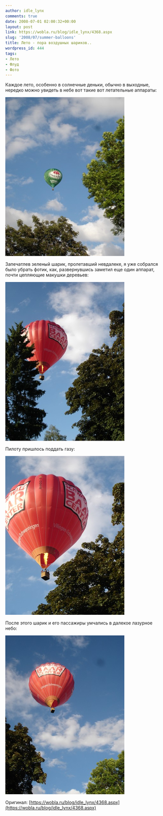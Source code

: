 ```yaml
---
author: idle_lynx
comments: true
date: 2008-07-01 02:00:32+00:00
layout: post
link: https://wobla.ru/blog/idle_lynx/4368.aspx
slug: '2008/07/summer-balloons'
title: Лето - пора воздушных шариков..
wordpress_id: 444
tags:
- Лето
- Флуд
- Фото
---
```


Каждое лето, особенно в солнечные деньки, обычно в выходные, нередко можно увидеть в небе вот такие вот летательные аппараты:

![green-balloon-1](images/2009/03/green-balloon-1.jpg)

Запечатлев зеленый шарик, пролетавший невдалеке, я уже собрался было убрать фотик, как, развернувшись заметил еще один аппарат, почти цепляющие макушки деревьев:

![red-balloon-1](images/2009/03/red-balloon-1.jpg)

Пилоту пришлось поддать газу:

![red-balloon-2](images/2009/03/red-balloon-2.jpg)

После этого шарик и его пассажиры умчались в далекое лазурное небо:

![red-balloon-3](images/2009/03/red-balloon-3.jpg)

Оригинал: [https://wobla.ru/blog/idle_lynx/4368.aspx](https://wobla.ru/blog/idle_lynx/4368.aspx)
